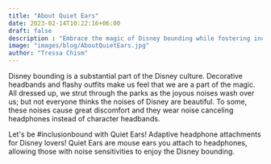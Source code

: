 ```yaml
---
title: "About Quiet Ears"
date: 2023-02-14T10:22:16+06:00
draft: false
description : "Embrace the magic of Disney bounding while fostering inclusivity with Quiet Ears. Our adaptive headphone attachments allow Disney lovers with noise sensitivities to enjoy the parks without compromising comfort. Join the #inclusionbound movement as we combine character headbands and noise-canceling headphones with Quiet Ears. Experience the joy of Disney in a sensory-friendly way."
image: "images/blog/AboutQuietEars.jpg"
author: "Tressa Chism"
---
```


Disney bounding is a substantial part of the Disney culture. Decorative headbands and flashy outfits make us feel that we are a part of the magic. All dressed up, we strut through the parks as the joyous noises wash over us; but not everyone thinks the noises of Disney are beautiful. To some, these noises cause great discomfort and they wear noise canceling headphones instead of character headbands.  

Let's be #inclusionbound with Quiet Ears! Adaptive headphone attachments for Disney lovers! Quiet Ears are mouse ears you attach to headphones, allowing those with noise sensitivities to enjoy the Disney bounding. 